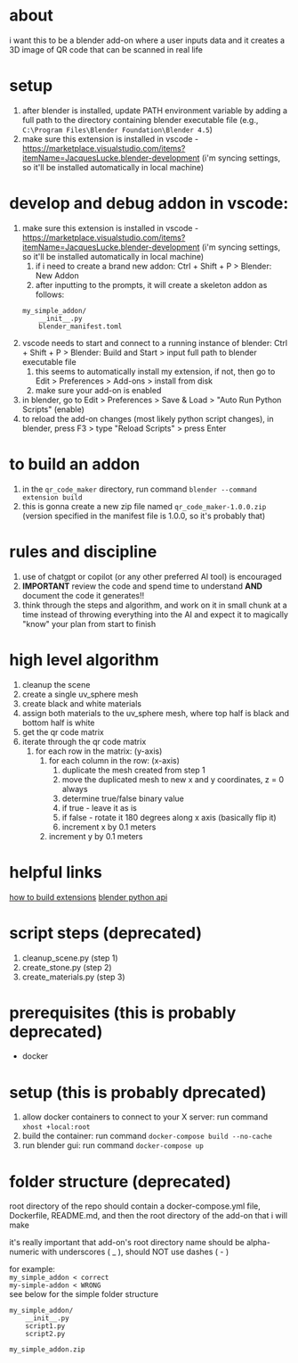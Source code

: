 # about
i want this to be a blender add-on where a user inputs data and it creates a 3D image of QR code that can be scanned in real life

# setup
1. after blender is installed, update PATH environment variable by adding a full path to the directory containing blender executable file (e.g., `C:\Program Files\Blender Foundation\Blender 4.5`)
2. make sure this extension is installed in vscode - https://marketplace.visualstudio.com/items?itemName=JacquesLucke.blender-development (i'm syncing settings, so it'll be installed automatically in local machine)

# develop and debug addon in vscode:
1. make sure this extension is installed in vscode - https://marketplace.visualstudio.com/items?itemName=JacquesLucke.blender-development (i'm syncing settings, so it'll be installed automatically in local machine)
    1. if i need to create a brand new addon: Ctrl + Shift + P > Blender: New Addon
    2. after inputting to the prompts, it will create a skeleton addon as follows:
    ```
    my_simple_addon/
        __init__.py
        blender_manifest.toml
    ```
2. vscode needs to start and connect to a running instance of blender: Ctrl + Shift + P > Blender: Build and Start > input full path to blender executable file
    1. this seems to automatically install my extension, if not, then go to Edit > Preferences > Add-ons > install from disk
    2. make sure your add-on is enabled
3. in blender, go to Edit > Preferences > Save & Load > "Auto Run Python Scripts" (enable)
4. to reload the add-on changes (most likely python script changes), in blender, press F3 > type "Reload Scripts" > press Enter

# to build an addon
1. in the `qr_code_maker` directory, run command `blender --command extension build`
2. this is gonna create a new zip file named `qr_code_maker-1.0.0.zip` (version specified in the manifest file is 1.0.0, so it's probably that)

# rules and discipline
1. use of chatgpt or copilot (or any other preferred AI tool) is encouraged
2. **IMPORTANT** review the code and spend time to understand **AND** document the code it generates!!
3. think through the steps and algorithm, and work on it in small chunk at a time instead of throwing everything into the AI and expect it to magically "know" your plan from start to finish

# high level algorithm
1. cleanup the scene
1. create a single uv_sphere mesh
2. create black and white materials
3. assign both materials to the uv_sphere mesh, where top half is black and bottom half is white
4. get the qr code matrix
5. iterate through the qr code matrix
    1. for each row in the matrix: (y-axis)
        1. for each column in the row: (x-axis)
            1. duplicate the mesh created from step 1
            1. move the duplicated mesh to new x and y coordinates, z = 0 always
            1. determine true/false binary value
            1. if true - leave it as is
            1. if false - rotate it 180 degrees along x axis (basically flip it)
            1. increment x by 0.1 meters
        1. increment y by 0.1 meters

# helpful links
[how to build extensions](https://docs.blender.org/manual/en/4.2/advanced/extensions/getting_started.html)
[blender python api](https://docs.blender.org/api/current/index.html)

# script steps (deprecated)
1. cleanup_scene.py (step 1)
2. create_stone.py (step 2)
3. create_materials.py (step 3)

# prerequisites (this is probably deprecated)
* docker

# setup (this is probably dprecated)
1. allow docker containers to connect to your X server: run command `xhost +local:root`
2. build the container: run command `docker-compose build --no-cache`
3. run blender gui: run command `docker-compose up`

# folder structure (deprecated)
root directory of the repo should contain a docker-compose.yml file, Dockerfile, README.md, and then the root directory of the add-on that i will make
<br />

it's really important that add-on's root directory name should be alpha-numeric with underscores ( _ ), should NOT use dashes ( - )
<br />

for example:
<br />
`my_simple_addon < correct`
<br />
`my-simple-addon < WRONG`
<br />
see below for the simple folder structure
```
my_simple_addon/
    __init__.py
    script1.py
    script2.py

my_simple_addon.zip 
```



